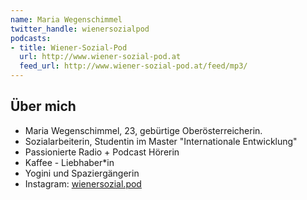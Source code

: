 ```yaml
---
name: Maria Wegenschimmel
twitter_handle: wienersozialpod
podcasts:
- title: Wiener-Sozial-Pod
  url: http://www.wiener-sozial-pod.at
  feed_url: http://www.wiener-sozial-pod.at/feed/mp3/
---
```


## Über mich

* Maria Wegenschimmel, 23, gebürtige Oberösterreicherin.
* Sozialarbeiterin, Studentin im Master "Internationale Entwicklung"
* Passionierte Radio + Podcast Hörerin
* Kaffee - Liebhaber*in
* Yogini und Spaziergängerin
* Instagram: [wienersozial.pod]( https://www.instagram.com/wiener.sozial.pod/?hl=de)